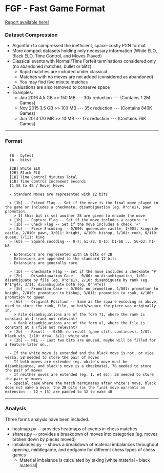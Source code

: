 # FGF - Fast Game Format

[Report available here!](https://f1yaqnpm.notion.site/FGF-Fast-Game-Format-1b7b9b7edc458023824acc38e9568305?pvs=4)

### Dataset Compression
- Algorithm to compressed the inefficient, space-costly PGN format
- More compact datasets holding only necessary information (White ELO, Black ELO, Time Control, and Moves Played)
- Classical events with Normal/Time Forfeit terminations considered only (no abandoned matches, bullet or blitz)
  - Rapid matches are included under classical
  - Matches with no moves are not added (considered as abandoned)
  - You may find five minute matches
- Evaluations are also removed to conserve space
- Examples:
  - Jan 2016 4.5 GB >> 150 MB --- 30x reduction --- (Contains 1.2M Games)
  - Nov 2015 3.5 GB >> 100 MB --- 35x reduction --- (Contains 840K Games)
  - Jun 2013 170 MB >> 10 MB --- 17x reduction --- (Contains 76K Games)

---
### Format

```

  (B - bytes)
  (b - bits)

  [2B] White ELO
  [2B] Black ELO
  [1B] Time Control Minutes Total 
  [1B] Time Control Increment Seconds 
  [1.5B to 4B / Move] Moves 

  - Standard Moves are represented with 12 bits

  > [1b] -- Extend Flag -- Set if the move is the final move played in the game or includes a checkmate, disambiguation (eg. R"d"e1), pawn promotion.
    > If this bit is set another 2B are given to encode the move
  > [1b] -- Capture Flag -- Set if the move includes a capture 'x'
  > [1b] -- Check Flag -- Set if the move includes a check '+'
  > [3b] -- Piece Encoding -- 0/000: queenside castle, 1/001: kingside castle, 2/010: pawn, 3/011: knight, 4/100: bishop, 5/101: rook, 6/110: queen, 7/111: king
  > [6b] -- Square Encoding -- 0-7: a1-a8, 8-15: b1-b8 ... 56-63: h1-h8

  - Extensions are represented with 16 bits or 2B
  - Extensions are appended to the standard 12 bits
  - Extensions are generally rare

  > [1b] -- Checkmate Flag -- Set if the move includes a checkmate '#'
  > [2b] -- Disambiguation Case -- 0/00: no disambiguation, 1/01: disambiguate by file (eg. R"d"e1), 2/10: disambiguate by rank (eg. R"1"g4), 3/11: disambiguate both (eg. Q"h4"e1) 
  > [3b] -- Promotion Case -- 0/000: no promotion, 1/001: promotion to knight, 2/010: promotion to bishop, 3/011: promotion to rook, 4/100: promotion to queen
  > [6b] -- Original Position -- Same as the square encoding as above, used to store the rank, file, or both/square the piece was originally in.
    > File disambiguations are of the form ?1, where the rank is constant at 1 (rank not relevant)
    > Rank disambiguations are of the form a?, where the file is constant at a (file not relevant)
  > [2b] -- Result -- 0/00: no result (game still continues), 1/01: black win, 2/10: draw, 3/11: white win
  > [2b] -- NIL -- Last two bits are unused, maybe will be filled for a feature later on...

  - If the white move is extended and the black move is not, or vice versa, 5B needed to store the pair of moves
  - If both moves are extended (eg. white's move must be disambiguated, and black's move is a checkmate), 7B needed to store the pair of moves
  - If neither moves are extended (eg. 1. e4 e5), 3B needed to store the pair of moves
  - Special case where the match terminates after white's move, black does not make a move, the 28 bits (as the final move warrants an extension -- 12 + 16) are padded to 32 to make 4B

```

---
### Analysis

Three forms analysis have been included. 

- heatmap.py -- provides heatmaps of events in chess matches
- shares.py -- provides a breakdown of moves into categories (eg. moves broken down by pieces moved)
- imbalances.py -- shows a breakdown of material imbalances throughout opening, middlegame, and endgame for different chess types of chess games
  - Material imbalance is calculated by taking |white material - black material|



